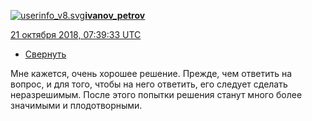 [![userinfo_v8.svg](userinfo_v8.svg)](https://ivanov-petrov.livejournal.com/profile)[**ivanov_petrov**](https://ivanov-petrov.livejournal.com/)

 [21 октября 2018, 07:39:33 UTC](https://ivanov-petrov.livejournal.com/2155902.html?thread=127785598#t127785598)

- [Свернуть](https://ivanov-petrov.livejournal.com/2155902.html?thread=127785598#t127785598)

Мне кажется, очень хорошее решение. Прежде, чем ответить на вопрос, и для того, чтобы на него ответить, его следует сделать неразрешимым. После этого попытки решения станут много более значимыми и плодотворными.

<div style="display: none;">  </div>